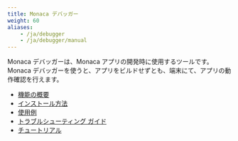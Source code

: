 ```yaml
---
title: Monaca デバッガー
weight: 60
aliases: 
    - /ja/debugger
    - /ja/debugger/manual
---
```


Monaca デバッガーは、Monaca アプリの開発時に使用するツールです。Monaca
デバッガーを使うと、アプリをビルドせずとも、端末にて、アプリの動作確認を行えます。

- [機能の概要](features/)
- [インストール方法](installation/)
- [使用例](debug/)
- [トラブルシューティング ガイド](troubleshooting/)
- [チュートリアル](tutorials/)
